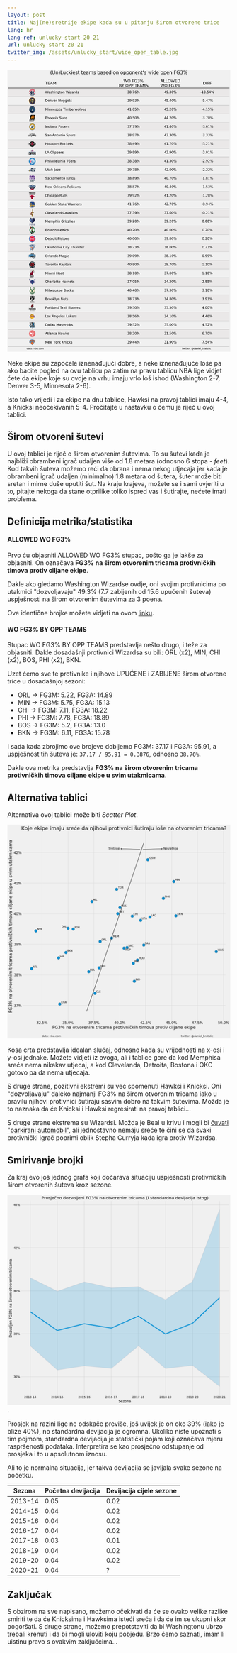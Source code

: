 ```yaml
---
layout: post
title: Naj(ne)sretnije ekipe kada su u pitanju širom otvorene trice
lang: hr
lang-ref: unlucky-start-20-21
url: unlucky-start-20-21
twitter_img: /assets/unlucky_start/wide_open_table.jpg
---
```


![](/assets/unlucky_start/wide_open_table.png)

Neke ekipe su započele iznenađujući dobre, a neke iznenađujuće loše pa ako bacite pogled na ovu tablicu pa zatim na pravu tablicu NBA lige vidjet ćete da ekipe koje su ovdje na vrhu imaju vrlo loš ishod (Washington 2-7, Denver 3-5, Minnesota 2-6).

Isto tako vrijedi i za ekipe na dnu tablice, Hawksi na pravoj tablici imaju 4-4, a Knicksi neočekivanih 5-4. Pročitajte u nastavku o čemu je riječ u ovoj tablici.

<!--more-->


## Širom otvoreni šutevi

U ovoj tablici je riječ o širom otvorenim šutevima. To su šutevi kada je najbliži obrambeni igrač udaljen više od 1.8 metara (odnosno 6 stopa - *feet*). Kod takvih šuteva možemo reći da obrana i nema nekog utjecaja jer kada je obrambeni igrač udaljen (minimalno) 1.8 metara od šutera, šuter može biti sretan i mirne duše uputiti šut. Na kraju krajeva, možete se i sami uvjeriti u to, pitajte nekoga da stane otprilike toliko ispred vas i šutirajte, nećete imati problema.

## Definicija metrika/statistika


#### ALLOWED WO FG3%

Prvo ću objasniti ALLOWED WO FG3% stupac, pošto ga je lakše za objasniti. On označava **FG3% na širom otvorenim tricama protivničkih timova protiv ciljane ekipe**.

Dakle ako gledamo Washington Wizardse ovdje, oni svojim protivnicima po utakmici "dozvoljavaju" 49.3% (7.7 zabijenih od 15.6 upućenih šuteva) uspješnosti na širom otvorenim šutevima za 3 poena.

Ove identične brojke možete vidjeti na ovom [linku](https://www.nba.com/stats/teams/opponent-shots-closest-defender/?Season=2020-21&SeasonType=Regular%20Season&CloseDefDistRange=6%2B%20Feet%20-%20Wide%20Open).

#### WO FG3% BY OPP TEAMS

Stupac WO FG3% BY OPP TEAMS predstavlja nešto drugo, i teže za objasniti. Dakle dosadašnji protivnici Wizardsa su bili: ORL (x2), MIN, CHI (x2), BOS, PHI (x2), BKN.

Uzet ćemo sve te protivnike i njihove UPUĆENE i ZABIJENE širom otvorene trice u dosadašnjoj sezoni:


* ORL -> FG3M: 5.22, FG3A: 14.89
* MIN -> FG3M: 5.75, FG3A: 15.13
* CHI -> FG3M: 7.11, FG3A: 18.22
* PHI -> FG3M: 7.78, FG3A: 18.89
* BOS -> FG3M: 5.2, FG3A: 13.0
* BKN -> FG3M: 6.11, FG3A: 15.78


I sada kada zbrojimo ove brojeve dobijemo FG3M: 37.17 i FG3A: 95.91, a uspješnost tih šuteva je: `37.17 / 95.91 = 0.3876`, odnosno `38.76%`.

Dakle ova metrika predstavlja **FG3% na širom otvorenim tricama protivničkih timova ciljane ekipe u svim utakmicama**.

## Alternativa tablici

Alternativa ovoj tablici može biti *Scatter Plot*.

![](/assets/unlucky_start/wide_open_3pt_luck_hr.png)

Kosa crta predstavlja idealan slučaj, odnosno kada su vrijednosti na x-osi i y-osi jednake. Možete vidjeti iz ovoga, ali i tablice gore da kod Memphisa sreća nema nikakav utjecaj, a kod Clevelanda, Detroita, Bostona i OKC gotovo pa da nema utjecaja.

S druge strane, pozitivni ekstremi su već spomenuti Hawksi i Knicksi. Oni "dozvoljavaju" daleko najmanji FG3% na širom otvorenim tricama iako u pravilu njihovi protivnici šutiraju sasvim dobro na takvim šutevima. Možda je to naznaka da će Knicksi i Hawksi regresirati na pravoj tablici...

S druge strane ekstrema su Wizardsi. Možda je Beal u krivu i mogli bi [čuvati "parkirani automobil"](https://bleacherreport.com/articles/2926076-bradley-beal-says-wizards-cant-guard-a-parked-car-after-loss-to-celtics), ali jednostavno nemaju sreće te čini se da svaki protivnički igrač poprimi oblik Stepha Curryja kada igra protiv Wizardsa.  

## Smirivanje brojki

Za kraj evo još jednog grafa koji dočarava situaciju uspješnosti protivničkih širom otvorenih šuteva kroz sezone.

![](/assets/unlucky_start/mean_stddev_through_years_hr.png).

Prosjek na razini lige ne odskače previše, još uvijek je on oko 39% (iako je bliže 40%), no standardna devijacija je ogromna. Ukoliko niste upoznati s tim pojmom, standardna devijacija je statistički pojam koji označava mjeru raspršenosti podataka. Interpretira se kao prosječno odstupanje od prosjeka i to u apsolutnom iznosu.

Ali to je normalna situacija, jer takva devijacija se javljala svake sezone na početku.

| Sezona | Početna devijacija | Devijacija cijele sezone |
| ------ | ------------------ | ------------------------ |
| 2013-14 | 0.05 | 0.02 |
| 2014-15 | 0.04 | 0.02 |
| 2015-16 | 0.04 | 0.02 |
| 2016-17 | 0.04 | 0.02 |
| 2017-18 | 0.03 | 0.01 |
| 2018-19 | 0.04 | 0.02 |
| 2019-20 | 0.04 | 0.02 |
| 2020-21 | 0.04 | ? |

## Zaključak

S obzirom na sve napisano, možemo očekivati da će se ovako velike razlike smiriti te da će Knicksima i Hawksima isteći sreća i da će im se ukupni skor pogoršati. S druge strane, možemo prepotstaviti da bi Washingtonu ubrzo trebali krenuti i da bi mogli uloviti koju pobjedu. Brzo ćemo saznati, imam li uistinu pravo s ovakvim zaključcima...
